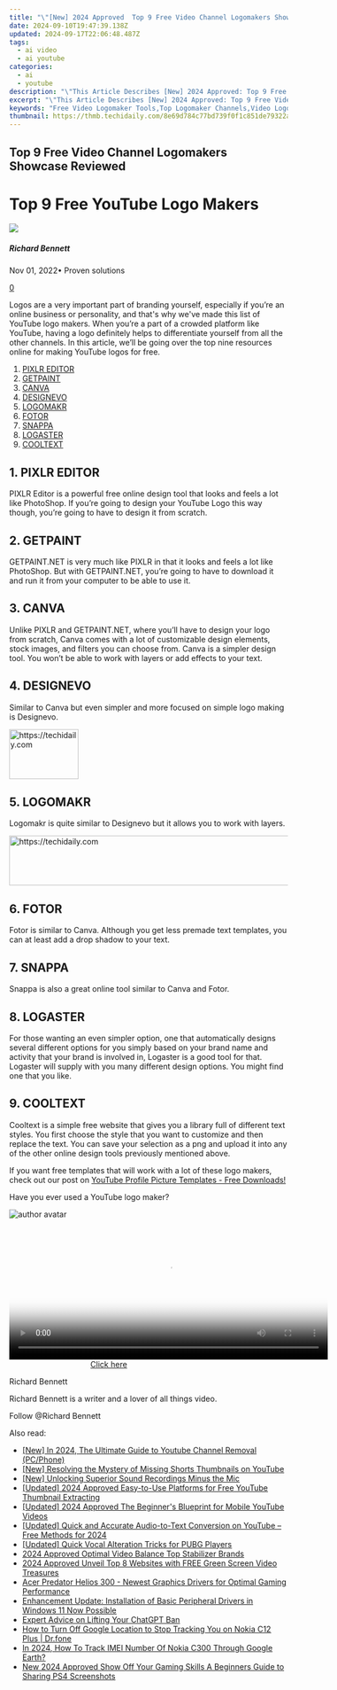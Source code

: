 ```yaml
---
title: "\"[New] 2024 Approved  Top 9 Free Video Channel Logomakers Showcase Reviewed\""
date: 2024-09-10T19:47:39.138Z
updated: 2024-09-17T22:06:48.487Z
tags:
  - ai video
  - ai youtube
categories:
  - ai
  - youtube
description: "\"This Article Describes [New] 2024 Approved: Top 9 Free Video Channel Logomakers Showcase Reviewed\""
excerpt: "\"This Article Describes [New] 2024 Approved: Top 9 Free Video Channel Logomakers Showcase Reviewed\""
keywords: "Free Video Logomaker Tools,Top Logomaker Channels,Video Logomaker Reviews,Free Logomaker Platforms,Exclusive Logomaker Listing,Comparative Logomaker Analysis,Ranked Logomaker Resources"
thumbnail: https://thmb.techidaily.com/8e69d784c77bd739f0f1c851de79322ac9ec55e884e7ced93bcfd0b725d11a77.jpg
---
```


## Top 9 Free Video Channel Logomakers Showcase Reviewed

# Top 9 Free YouTube Logo Makers

![](https://images.wondershare.com/filmora/article-images/richard-bennett.jpg)

##### Richard Bennett

 Nov 01, 2022• Proven solutions

[0](#commentsBoxSeoTemplate)

Logos are a very important part of branding yourself, especially if you’re an online business or personality, and that's why we've made this list of YouTube logo makers. When you’re a part of a crowded platform like YouTube, having a logo definitely helps to differentiate yourself from all the other channels. In this article, we’ll be going over the top nine resources online for making YouTube logos for free.

1. [PIXLR EDITOR](#pixlr)
2. [GETPAINT](#getpaint)
3. [CANVA](#canva)
4. [DESIGNEVO](#designevo)
5. [LOGOMAKR](#logomakr)
6. [FOTOR](#fotor)
7. [SNAPPA](#snappa)
8. [LOGASTER](#logaster)
9. [COOLTEXT](#cooltext)

## 1\. PIXLR EDITOR

PIXLR Editor is a powerful free online design tool that looks and feels a lot like PhotoShop. If you’re going to design your YouTube Logo this way though, you’re going to have to design it from scratch.

## 2\. GETPAINT

GETPAINT.NET is very much like PIXLR in that it looks and feels a lot like PhotoShop. But with GETPAINT.NET, you’re going to have to download it and run it from your computer to be able to use it.

## 3\. CANVA

Unlike PIXLR and GETPAINT.NET, where you’ll have to design your logo from scratch, Canva comes with a lot of customizable design elements, stock images, and filters you can choose from. Canva is a simpler design tool. You won’t be able to work with layers or add effects to your text.

## 4\. DESIGNEVO

Similar to Canva but even simpler and more focused on simple logo making is Designevo.

<!-- affiliate ads begin -->
<a href="https://aligracehair.sjv.io/c/5597632/2135351/19272" target="_top" id="2135351">
  <img src="//a.impactradius-go.com/display-ad/19272-2135351" border="0" alt="https://techidaily.com" width="125" height="90"/>
</a>
<img height="0" width="0" src="https://aligracehair.sjv.io/i/5597632/2135351/19272" style="position:absolute;visibility:hidden;" border="0" />
<!-- affiliate ads end -->

## 5\. LOGOMAKR

Logomakr is quite similar to Designevo but it allows you to work with layers.

<!-- affiliate ads begin -->
<a href="https://ephamedtechinc.pxf.io/c/5597632/2136625/26400" target="_top" id="2136625">
  <img src="//a.impactradius-go.com/display-ad/26400-2136625" border="0" alt="https://techidaily.com" width="728" height="90"/>
</a>
<img height="0" width="0" src="https://ephamedtechinc.pxf.io/i/5597632/2136625/26400" style="position:absolute;visibility:hidden;" border="0" />
<!-- affiliate ads end -->

## 6\. FOTOR

Fotor is similar to Canva. Although you get less premade text templates, you can at least add a drop shadow to your text.

## 7\. SNAPPA

Snappa is also a great online tool similar to Canva and Fotor.

## 8\. LOGASTER

For those wanting an even simpler option, one that automatically designs several different options for you simply based on your brand name and activity that your brand is involved in, Logaster is a good tool for that. Logaster will supply with you many different design options. You might find one that you like.

## 9\. COOLTEXT

Cooltext is a simple free website that gives you a library full of different text styles. You first choose the style that you want to customize and then replace the text. You can save your selection as a png and upload it into any of the other online design tools previously mentioned above.

If you want free templates that will work with a lot of these logo makers, check out our post on [YouTube Profile Picture Templates - Free Downloads!](https://www.filmora.io/community-blog/youtube-profile-picture-templates-%E2%80%93-free-downloads%21-310.html)

Have you ever used a YouTube logo maker?

![author avatar](https://images.wondershare.com/filmora/article-images/richard-bennett.jpg)

<!-- affiliate ads begin -->
<span id="1982456">
					<video width="576" height="240" style="cursor:pointer"
           poster="//a.impactradius-go.com/display-clicktoplayimage/1982456.png"
           onclick="if(!this.playClicked){this.play();this.setAttribute('controls',true);this.playClicked=true;}">
	   <source src="//a.impactradius-go.com/display-ad/22993-1982456">
	   <img src="//a.impactradius-go.com/display-clicktoplayimage/1982456.png" style="border: none; height: 100%; width: 100%; object-fit: contain">
	</video>
	<div style="width:360px;text-align:center"><a href="javascript:window.open(decodeURIComponent('https%3A%2F%2Fhomestyler.sjv.io%2Fc%2F5597632%2F1982456%2F22993'), '_blank');void(0);">Click here</a></div>
</span>
<img height="0" width="0" src="https://imp.pxf.io/i/5597632/1982456/22993" style="position:absolute;visibility:hidden;" border="0" />
<!-- affiliate ads end -->

Richard Bennett

Richard Bennett is a writer and a lover of all things video.

Follow @Richard Bennett

<ins class="adsbygoogle"
     style="display:block"
     data-ad-format="autorelaxed"
     data-ad-client="ca-pub-7571918770474297"
     data-ad-slot="1223367746"></ins>

<ins class="adsbygoogle"
     style="display:block"
     data-ad-client="ca-pub-7571918770474297"
     data-ad-slot="8358498916"
     data-ad-format="auto"
     data-full-width-responsive="true"></ins>

<span class="atpl-alsoreadstyle">Also read:</span>
<div><ul>
<li><a href="https://youtube-lab.techidaily.com/n-2024-the-ultimate-guide-to-youtube-channel-removal-pcphone/"><u>[New] In 2024, The Ultimate Guide to Youtube Channel Removal (PC/Phone)</u></a></li>
<li><a href="https://youtube-lab.techidaily.com/esolving-the-mystery-of-missing-shorts-thumbnails-on-youtube/"><u>[New] Resolving the Mystery of Missing Shorts Thumbnails on YouTube</u></a></li>
<li><a href="https://facebook-video-share.techidaily.com/new-unlocking-superior-sound-recordings-minus-the-mic/"><u>[New] Unlocking Superior Sound Recordings Minus the Mic</u></a></li>
<li><a href="https://youtube-lab.techidaily.com/ed-2024-approved-easy-to-use-platforms-for-free-youtube-thumbnail-extracting/"><u>[Updated] 2024 Approved Easy-to-Use Platforms for Free YouTube Thumbnail Extracting</u></a></li>
<li><a href="https://youtube-lab.techidaily.com/ed-2024-approved-the-beginners-blueprint-for-mobile-youtube-videos/"><u>[Updated] 2024 Approved The Beginner's Blueprint for Mobile YouTube Videos</u></a></li>
<li><a href="https://youtube-lab.techidaily.com/ed-quick-and-accurate-audio-to-text-conversion-on-youtube-free-methods-for-2024/"><u>[Updated] Quick and Accurate Audio-to-Text Conversion on YouTube – Free Methods for 2024</u></a></li>
<li><a href="https://fox-glue.techidaily.com/updated-quick-vocal-alteration-tricks-for-pubg-players/"><u>[Updated] Quick Vocal Alteration Tricks for PUBG Players</u></a></li>
<li><a href="https://youtube-lab.techidaily.com/approved-optimal-video-balance-top-stabilizer-brands/"><u>2024 Approved Optimal Video Balance Top Stabilizer Brands</u></a></li>
<li><a href="https://youtube-lab.techidaily.com/approved-unveil-top-8-websites-with-free-green-screen-video-treasures/"><u>2024 Approved Unveil Top 8 Websites with FREE Green Screen Video Treasures</u></a></li>
<li><a href="https://win-dash.techidaily.com/acer-predator-helios-300-newest-graphics-drivers-for-optimal-gaming-performance/"><u>Acer Predator Helios 300 - Newest Graphics Drivers for Optimal Gaming Performance</u></a></li>
<li><a href="https://win-dash.techidaily.com/enhancement-update-installation-of-basic-peripheral-drivers-in-windows-11-now-possible/"><u>Enhancement Update: Installation of Basic Peripheral Drivers in Windows 11 Now Possible</u></a></li>
<li><a href="https://tech-revival.techidaily.com/expert-advice-on-lifting-your-chatgpt-ban/"><u>Expert Advice on Lifting Your ChatGPT Ban</u></a></li>
<li><a href="https://android-location-track.techidaily.com/how-to-turn-off-google-location-to-stop-tracking-you-on-nokia-c12-plus-drfone-by-drfone-virtual-android/"><u>How to Turn Off Google Location to Stop Tracking You on Nokia C12 Plus | Dr.fone</u></a></li>
<li><a href="https://easy-unlock-android.techidaily.com/in-2024-how-to-track-imei-number-of-nokia-c300-through-google-earth-by-drfone-android/"><u>In 2024, How To Track IMEI Number Of Nokia C300 Through Google Earth?</u></a></li>
<li><a href="https://ai-video-tools.techidaily.com/new-2024-approved-show-off-your-gaming-skills-a-beginners-guide-to-sharing-ps4-screenshots/"><u>New 2024 Approved Show Off Your Gaming Skills A Beginners Guide to Sharing PS4 Screenshots</u></a></li>
</ul></div>

